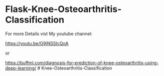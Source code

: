 # Flask-Knee-Osteoarthritis-Classification


For more Details vist My youtube channel:


https://youtu.be/G9jNSSIcQoA

or

https://buffml.com/diagnosis-for-prediction-of-knee-osteoarthritis-using-deep-learning/
#   K n e e - O s t e o a r t h r i t i s - C l a s s i f i c a t i o n  
 